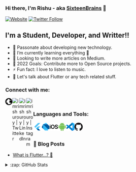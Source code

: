 ### Hi there, I'm Rishu - aka [SixteenBrains][website] 👋


[![Website](https://img.shields.io/website?label=sixteenbrains.com&style=for-the-badge&url=https%3A%2F%2Fsixteenbrains.com)](https://sixteenbrains.com)
[![Twitter Follow](https://img.shields.io/twitter/follow/imrishuroy?color=1DA1F2&logo=twitter&style=for-the-badge)](https://twitter.com/intent/follow?original_referer=https%3A%2F%2Fgithub.com%2Fimrishuroy&screen_name=imrishuroy)


## I'm a Student, Developer, and Writter!!


- 🔭 Passonate about developing new technology.
- 🌱 I’m currently learning everything 🤣
- 👯 Looking to write more articles on Medium.
- 🥅 2022 Goals: Contribute more to Open Source projects.
- ⚡ Fun fact: I love to listen to music.
- 💬 Let's talk about Flutter or any tech related stuff.


### Connect with me:


[<img align="left" alt="sixteenbrains.com" width="22px" src="https://raw.githubusercontent.com/iconic/open-iconic/master/svg/globe.svg" />][website]
[<img align="left" alt="imrishuroy | Twitter" width="22px" src="https://cdn.jsdelivr.net/npm/simple-icons@v3/icons/twitter.svg" />][twitter]
[<img align="left" alt="imrishuroy | LinkedIn" width="22px" src="https://cdn.jsdelivr.net/npm/simple-icons@v3/icons/linkedin.svg" />][linkedin]
[<img align="left" alt="imrishuroy | Instagram" width="22px" src="https://cdn.jsdelivr.net/npm/simple-icons@v3/icons/instagram.svg" />][instagram]


<br />


### Languages and Tools:

<img align="left" alt="Flutter" width="26px" src="https://raw.githubusercontent.com/github/explore/80688e429a7d4ef2fca1e82350fe8e3517d3494d/topics/flutter/flutter.png" />
<img align="left" alt="Dart" width="26px" src="https://raw.githubusercontent.com/github/explore/80688e429a7d4ef2fca1e82350fe8e3517d3494d/topics/dart/dart.png" />
<img align="left" alt="iOS" width="26px" src="https://raw.githubusercontent.com/github/explore/80688e429a7d4ef2fca1e82350fe8e3517d3494d/topics/ios/ios.png" />
<img align="left" alt="Android" width="26px" src="https://raw.githubusercontent.com/github/explore/80688e429a7d4ef2fca1e82350fe8e3517d3494d/topics/android/android.png" />
<img align="left" alt="Visual Studio Code" width="26px" src="https://raw.githubusercontent.com/github/explore/80688e429a7d4ef2fca1e82350fe8e3517d3494d/topics/visual-studio-code/visual-studio-code.png" />
<img align="left" alt="GitHub" width="26px" src="https://raw.githubusercontent.com/github/explore/78df643247d429f6cc873026c0622819ad797942/topics/github/github.png" />

<br />
<br /> 


### 📕 Blog Posts

<!-- BLOG-POST-LIST:START -->
- [What is Flutter…? 🤔](https://medium.com/@imrishuroy/what-is-flutter-98fcbbc67e9e)

<!-- BLOG-POST-LIST:END -->

<!-- ➡️ [read more...](https://medium.com/@imrishuroy) -->

<details>
  <summary>:zap: GitHub Stats</summary>

  <img align="left" alt="imrishuroy's GitHub Stats" src="https://github-readme-stats.codestackr.vercel.app/api?username=imrishuroy&show_icons=true&hide_border=true" />

</details>

[website]: https://sixteenbrains.com
[twitter]: https://twitter.com/imrishuroy
[instagram]: https://instagram.com/imrishuroy
[linkedin]: https://linkedin.com/in/imrishuroy
